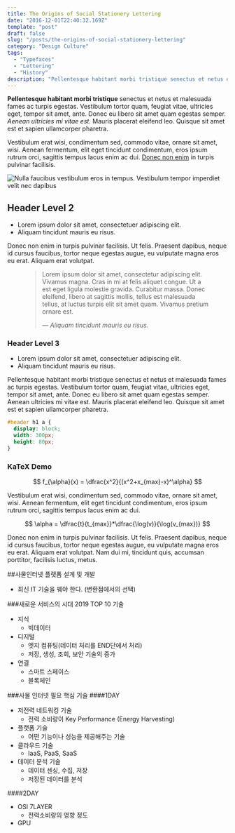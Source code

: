 ```yaml
---
title: The Origins of Social Stationery Lettering
date: "2016-12-01T22:40:32.169Z"
template: "post"
draft: false
slug: "/posts/the-origins-of-social-stationery-lettering"
category: "Design Culture"
tags:
  - "Typefaces"
  - "Lettering"
  - "History"
description: "Pellentesque habitant morbi tristique senectus et netus et malesuada fames ac turpis egestas. Vestibulum tortor quam, feugiat vitae, ultricies eget, tempor sit amet, ante."
---
```


**Pellentesque habitant morbi tristique** senectus et netus et malesuada fames ac turpis egestas. Vestibulum tortor quam, feugiat vitae, ultricies eget, tempor sit amet, ante. Donec eu libero sit amet quam egestas semper. *Aenean ultricies mi vitae est.* Mauris placerat eleifend leo. Quisque sit amet est et sapien ullamcorper pharetra. 

Vestibulum erat wisi, condimentum sed, commodo vitae, ornare sit amet, wisi. Aenean fermentum, elit eget tincidunt condimentum, eros ipsum rutrum orci, sagittis tempus lacus enim ac dui.  [Donec non enim](#) in turpis pulvinar facilisis.

![Nulla faucibus vestibulum eros in tempus. Vestibulum tempor imperdiet velit nec dapibus](/media/image-3.jpg)

## Header Level 2

+ Lorem ipsum dolor sit amet, consectetuer adipiscing elit.
+ Aliquam tincidunt mauris eu risus.

Donec non enim in turpis pulvinar facilisis. Ut felis. Praesent dapibus, neque id cursus faucibus, tortor neque egestas augue, eu vulputate magna eros eu erat. Aliquam erat volutpat. 

<figure>
	<blockquote>
		<p>Lorem ipsum dolor sit amet, consectetur adipiscing elit. Vivamus magna. Cras in mi at felis aliquet congue. Ut a est eget ligula molestie gravida. Curabitur massa. Donec eleifend, libero at sagittis mollis, tellus est malesuada tellus, at luctus turpis elit sit amet quam. Vivamus pretium ornare est.</p>
		<footer>
			<cite>— Aliquam tincidunt mauris eu risus.</cite>
		</footer>
	</blockquote>
</figure>

### Header Level 3

+ Lorem ipsum dolor sit amet, consectetuer adipiscing elit.
+ Aliquam tincidunt mauris eu risus.

Pellentesque habitant morbi tristique senectus et netus et malesuada fames ac turpis egestas. Vestibulum tortor quam, feugiat vitae, ultricies eget, tempor sit amet, ante. Donec eu libero sit amet quam egestas semper. Aenean ultricies mi vitae est. Mauris placerat eleifend leo. Quisque sit amet est et sapien ullamcorper pharetra.

```css
#header h1 a {
  display: block;
  width: 300px;
  height: 80px;
}
```

### KaTeX Demo

$$
f_{\alpha}(x) = \dfrac{x^2}{(x^2+x_{max}-x)^\alpha}
$$

Vestibulum erat wisi, condimentum sed, commodo vitae, ornare sit amet, wisi. Aenean fermentum, elit eget tincidunt condimentum, eros ipsum rutrum orci, sagittis tempus lacus enim ac dui.

$$
\alpha = \dfrac{t}{t_{max}}*\dfrac{\log(v)}{\log(v_{max})}
$$

Donec non enim in turpis pulvinar facilisis. Ut felis. Praesent dapibus, neque id cursus faucibus, tortor neque egestas augue, eu vulputate magna eros eu erat. Aliquam erat volutpat. Nam dui mi, tincidunt quis, accumsan porttitor, facilisis luctus, metus.

##사물인터넷 플랫폼 설계 및 개발
- 최신 IT 기술을 꿰야 한다. (변환점에서의 선택)

###새로운 서비스의 시대 2019 TOP 10 기술
- 지식
  - 빅데이터
- 디지털
  - 엣지 컴퓨팅(데이터 처리를 END단에서 처리)
  - 저장, 생성, 조회, 보안 기술의 증가
- 연결
  - 스마트 스페이스
  - 블록체인

###사물 인터넷 필요 핵심 기술
####1DAY
- 저전력 네트워킹 기술
  - 전력 소비량이 Key Performance (Energy Harvesting)
- 플랫폼 기술
  - 어떤 기능이나 성능을 제공해주는 기술
- 클라우드 기술
  - IaaS, PaaS, SaaS
- 데이터 분석 기술
  - 데이터 센싱, 수집, 저장
  - 저장된 데이터를 분석

####2DAY
- OSI 7LAYER
  - 전력소비량의 영향 정도
- GPU